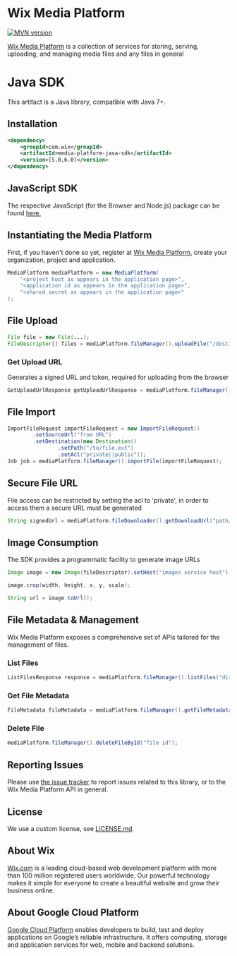 # Wix Media Platform

[![MVN version][mvn-image]][mvn-url]

[Wix Media Platform][wixmp-url] is a collection of services for storing, serving, uploading, and managing media files and any files in general

# Java SDK

This artifact is a Java library, compatible with Java 7+.

## Installation

```xml
<dependency>
    <groupId>com.wix</groupId>
    <artifactId>media-platform-java-sdk</artifactId>
    <version>[5.0,6.0)</version>
</dependency>
```

## JavaScript SDK

The respective JavaScript (for the Browser and Node.js) package can be found [here.][npm-url]

## Instantiating the Media Platform

First, if you haven't done so yet, register at [Wix Media Platform][wixmp-url], create your organization, project and application.

```java
MediaPlatform mediaPlatform = new MediaPlatform(
    "<project host as appears in the application page>",
    "<application id as appears in the application page>",
    "<shared secret as appears in the application page>"
);
```

## File Upload

```java
File file = new File(...);
FileDescriptor[] files = mediaPlatform.fileManager().uploadFile("/destination_path/file_name.ext", "mime_type", "file_name.ext", file, "private||public");
```

### Get Upload URL

Generates a signed URL and token, required for uploading from the browser

```java
GetUploadUrlResponse getUploadUrlResponse = mediaPlatform.fileManager().getUploadUrl();
```

## File Import

```java
ImportFileRequest importFileRequest = new ImportFileRequest()
        .setSourceUrl("from URL")
        .setDestination(new Destination()
                .setPath("/to/file.ext")
                .setAcl("private||public"));
Job job = mediaPlatform.fileManager().importFile(importFileRequest);
```

## Secure File URL

File access can be restricted by setting the acl to 'private', in order to access them a secure URL must be generated

```java
String signedUrl = mediaPlatform.fileDownloader().getDownloadUrl("path/to/file.ext");
```

## Image Consumption

The SDK provides a programmatic facility to generate image URLs

```java
Image image = new Image(fileDescriptor).setHost("images service host");

image.crop(width, height, x, y, scale);

String url = image.toUrl(); 
```

## File Metadata & Management

Wix Media Platform exposes a comprehensive set of APIs tailored for the management of files.

### List Files

```java
ListFilesResponse response = mediaPlatform.fileManager().listFiles("directory path");
```

### Get File Metadata

```java
FileMetadata fileMetadata = mediaPlatform.fileManager().getFileMetadataById("file id");
```

### Delete File

```java
mediaPlatform.fileManager().deleteFileById("file id");
```

## Reporting Issues

Please use [the issue tracker](https://github.com/wix/media-platform-java-sdk/issues) to report issues related to this library, or to the Wix Media Platform API in general.

## License

We use a custom license, see [LICENSE.md](LICENSE.md).

## About Wix

[Wix.com][wix-url] is a leading cloud-based web development platform with more than 100 million registered users worldwide. 
Our powerful technology makes it simple for everyone to create a beautiful website and grow their business online.

## About Google Cloud Platform

[Google Cloud Platform](https://cloud.google.com/) enables developers to build, test and deploy applications on Google’s reliable infrastructure.
It offers computing, storage and application services for web, mobile and backend solutions.


[wix-url]: https://www.wix.com/
[wixmp-url]: https://gcp.wixmp.com/
[mvn-image]: https://img.shields.io/maven-central/v/com.wix/media-platform-java-sdk.svg
[mvn-url]: https://search.maven.org/#search%7Cga%7C1%7Cmedia-platform-java-sdk
[npm-url]: https://npmjs.org/package/media-platform-js-sdk
